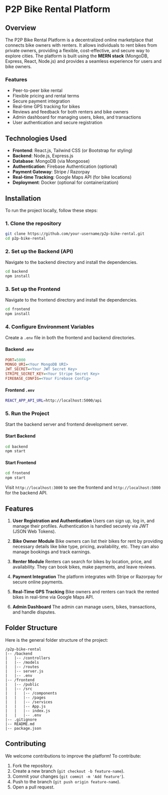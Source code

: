 # P2P Bike Rental Platform

## Overview

The P2P Bike Rental Platform is a decentralized online marketplace that connects bike owners with renters. It allows individuals to rent bikes from private owners, providing a flexible, cost-effective, and secure way to explore cities. The platform is built using the **MERN stack** (MongoDB, Express, React, Node.js) and provides a seamless experience for users and bike owners.

### Features
- Peer-to-peer bike rental
- Flexible pricing and rental terms
- Secure payment integration
- Real-time GPS tracking for bikes
- Reviews and feedback for both renters and bike owners
- Admin dashboard for managing users, bikes, and transactions
- User authentication and secure registration

## Technologies Used
- **Frontend**: React.js, Tailwind CSS (or Bootstrap for styling)
- **Backend**: Node.js, Express.js
- **Database**: MongoDB (via Mongoose)
- **Authentication**: Firebase Authentication (optional)
- **Payment Gateway**: Stripe / Razorpay
- **Real-time Tracking**: Google Maps API (for bike locations)
- **Deployment**: Docker (optional for containerization)

## Installation

To run the project locally, follow these steps:

### 1. Clone the repository
```bash
git clone https://github.com/your-username/p2p-bike-rental.git
cd p2p-bike-rental
```

### 2. Set up the Backend (API)
Navigate to the backend directory and install the dependencies.
```bash
cd backend
npm install
```

### 3. Set up the Frontend
Navigate to the frontend directory and install the dependencies.
```bash
cd frontend
npm install
```

### 4. Configure Environment Variables
Create a `.env` file in both the frontend and backend directories.

#### Backend `.env`
```ini
PORT=5000
MONGO_URI=<Your MongoDB URI>
JWT_SECRET=<Your JWT Secret Key>
STRIPE_SECRET_KEY=<Your Stripe Secret Key>
FIREBASE_CONFIG=<Your Firebase Config>
```

#### Frontend `.env`
```bash
REACT_APP_API_URL=http://localhost:5000/api
```

### 5. Run the Project
Start the backend server and frontend development server.

#### Start Backend
```bash
cd backend
npm start
```

#### Start Frontend
```bash
cd frontend
npm start
```

Visit `http://localhost:3000` to see the frontend and `http://localhost:5000` for the backend API.

## Features

1. **User Registration and Authentication**
    Users can sign up, log in, and manage their profiles. Authentication is handled securely via JWT (JSON Web Tokens).

2. **Bike Owner Module**
    Bike owners can list their bikes for rent by providing necessary details like bike type, pricing, availability, etc. They can also manage bookings and track earnings.

3. **Renter Module**
    Renters can search for bikes by location, price, and availability. They can book bikes, make payments, and leave reviews.

4. **Payment Integration**
    The platform integrates with Stripe or Razorpay for secure online payments.

5. **Real-Time GPS Tracking**
    Bike owners and renters can track the rented bikes in real-time via Google Maps API.

6. **Admin Dashboard**
    The admin can manage users, bikes, transactions, and handle disputes.

## Folder Structure
Here is the general folder structure of the project:

```plaintext
/p2p-bike-rental
|-- /backend
|   |-- /controllers
|   |-- /models
|   |-- /routes
|   |-- server.js
|   |-- .env
|-- /frontend
|   |-- /public
|   |-- /src
|   |   |-- /components
|   |   |-- /pages
|   |   |-- /services
|   |   |-- App.js
|   |   |-- index.js
|   |   |-- .env
|-- .gitignore
|-- README.md
|-- package.json
```

## Contributing
We welcome contributions to improve the platform! To contribute:

1. Fork the repository.
2. Create a new branch (`git checkout -b feature-name`).
3. Commit your changes (`git commit -m 'Add feature'`).
4. Push to the branch (`git push origin feature-name`).
5. Open a pull request.